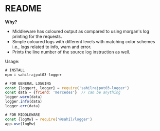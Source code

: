 # README

**Why?**

- Middleware has coloured output as compared to using morgan's log printing for the requests.
- Simple coloured logs with different levels with matching color schemes i.e., logs related to info, warn and error.
- Prints the line number of the source log instruction as well.

Usage:

```js
# INSTALL
npm i sahilrajput03-logger

# FOR GENERAL LOGGING
const {loggert, logger} = require('sahilrajput03-logger')
const data = {friend: 'mercedes'}  // can be anything
logger.warn(data)
logger.info(data)
logger.err(data)

# FOR MIDDLEWARE
const {logMw} = require('@sahil/logger')
app.use(logMw)
```
